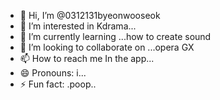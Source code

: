 - 👋 Hi, I’m @0312131byeonwooseok
- 👀 I’m interested in Kdrama...
- 🌱 I’m currently learning ...how to create sound
- 💞️ I’m looking to collaborate on ...opera GX
- 📫 How to reach me In the app...
- 😄 Pronouns: i...
- ⚡ Fun fact: .poop..

<!---
0312131byeonwooseok/0312131byeonwooseok is a ✨ special ✨ repository because its `README.md` (this file) appears on your GitHub profile.
You can click the Preview link to take a look at your changes.
--->
